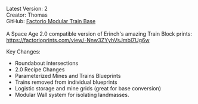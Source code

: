 Latest Version: 2<br>
Creator: Thomas<br>
GitHub: <a href="https://github.com/tpaine/factorio-modular-train-base">Factorio Modular Train Base</a><br><br>
A Space Age 2.0 compatible version of Erinch's amazing Train Block prints:
https://factorioprints.com/view/-Nnw3ZYyhVsJmbl7Ug6w

Key Changes:
- Roundabout intersections
- 2.0 Recipe Changes
- Parameterized Mines and Trains Blueprints
- Trains removed from individual blueprints
- Logistic storage and mine grids (great for base conversion)
- Modular Wall system for isolating landmasses.
